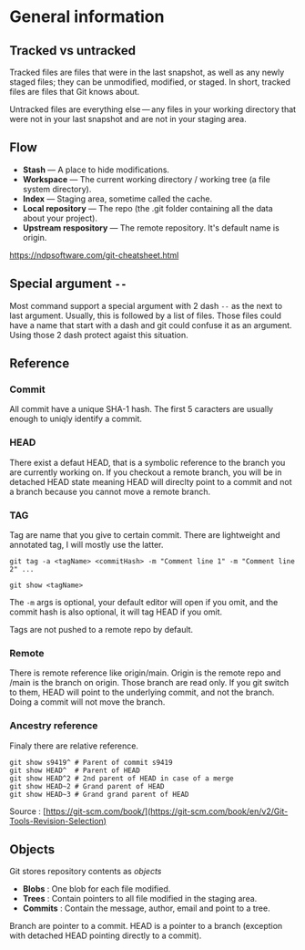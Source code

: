 # General information

## Tracked vs untracked

Tracked files are files that were in the last snapshot, as well as any newly staged files; they can be unmodified, modified, or staged. In short, tracked files are files that Git knows about.

Untracked files are everything else — any files in your working directory that were not in your last snapshot and are not in your staging area.

## Flow

- **Stash** — A place to hide modifications.
- **Workspace** — The current working directory / working tree (a file system directory).
- **Index** — Staging area, sometime called the cache. 
- **Local repository** — The repo (the .git folder containing all the data about your project).
- **Upstream respository** — The remote repository. It's default name is origin. 

https://ndpsoftware.com/git-cheatsheet.html

## Special argument `--` 

Most command support a special argument with 2 dash `--` as the next to last argument. Usually, this is followed by a list of files. Those files could have a name that start with a dash and git could confuse it as an argument. Using those 2 dash protect agaist this situation. 

## Reference

### Commit

All commit have a unique SHA-1 hash. The first 5 caracters are usually enough to uniqly identify a commit. 

### HEAD

There exist a defaut HEAD, that is a symbolic reference to the branch you are currently working on. If you checkout a remote branch, you will be in detached HEAD state meaning HEAD will direclty point to a commit and not a branch because you cannot move a remote branch. 

### TAG

Tag are name that you give to certain commit. There are lightweight and annotated tag, I will mostly use the latter. 

```Shell
git tag -a <tagName> <commitHash> -m "Comment line 1" -m "Comment line 2" ...

git show <tagName>
```

The `-m` args is optional, your default editor will open if you omit, and the commit hash is also optional, it will tag HEAD if you omit. 

Tags are not pushed to a remote repo by default.

### Remote

There is remote reference like origin/main. Origin is the remote repo and /main is the branch on origin. Those branch are read only. If you git switch to them, HEAD will point to the underlying commit, and not the branch. Doing a commit will not move the branch. 

### Ancestry reference

Finaly there are relative reference. 

```Shell
git show s9419^ # Parent of commit s9419
git show HEAD^  # Parent of HEAD
git show HEAD^2 # 2nd parent of HEAD in case of a merge
git show HEAD~2 # Grand parent of HEAD
git show HEAD~3 # Grand grand parent of HEAD
```

Source : [https://git-scm.com/book/](https://git-scm.com/book/en/v2/Git-Tools-Revision-Selection)

## Objects

Git stores repository contents as *objects* 

- **Blobs** : One blob for each file modified.
- **Trees** : Contain pointers to all file modified in the staging area.
- **Commits** : Contain the message, author, email and point to a tree.

Branch are pointer to a commit. HEAD is a pointer to a branch (exception with detached HEAD pointing directly to a commit).
